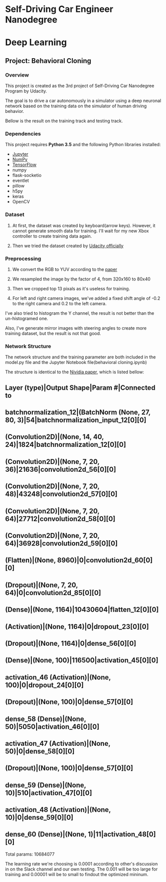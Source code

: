 # Self-Driving Car Engineer Nanodegree
# Deep Learning
## Project: Behavioral Cloning

### Overview

This project is created as the 3rd project of Self-Driving Car Nanodegree Program by Udacity. 

The goal is to drive a car autonomously in a simulator using a deep neuronal network based on the training data on the simulator of human driving behavior.

 
Bellow is the result on the training track and testing track.

### Dependencies

This project requires **Python 3.5** and the following Python libraries installed:

- [Jupyter](http://jupyter.org/)
- [NumPy](http://www.numpy.org/)
- [TensorFlow](http://tensorflow.org)
- numpy
- flask-socketio
- eventlet
- pillow
- h5py
- keras
- OpenCV

### Dataset

1. At first, the dataset was created by keyboard(arrow keys). However, it cannot generate smooth data for training. I'll wait for my new Xbox controller to create training data again.

2. Then we tried the dataset created by [Udacity officially](https://d17h27t6h515a5.cloudfront.net/topher/2016/December/584f6edd_data/data.zip)

### Preprocessing
1. We convert the RGB to YUV according to the [paper](http://images.nvidia.com/content/tegra/automotive/images/2016/solutions/pdf/end-to-end-dl-using-px.pdf)

2. We resampled the image by the factor of 4, from 320x160 to 80x40

3. Then we cropped top 13 pixals as it's useless for training.

4. For left and right camera images, we've added a fixed shift angle of -0.2 to the right camera and 0.2 to the left camera.

I've also tried to histogram the Y channel, the result is not better than the un-histogramed one.

Also, I've generate mirror images with steering angles to create more training dataset, but the result is not that good.

### Network Structure
The network structure and the training parameter are both included in the model.py file and the Jupyter Notebook file(behavioral cloning.ipynb)
 

The structure is identical to the [Nividia paper](http://images.nvidia.com/content/tegra/automotive/images/2016/solutions/pdf/end-to-end-dl-using-px.pdf), which is listed bellow:


Layer (type)|Output Shape|Param #|Connected to                     
-
batchnormalization_12|(BatchNorm (None, 27, 80, 3)|54|batchnormalization_input_12[0][0]
-
(Convolution2D)|(None, 14, 40, 24)|1824|batchnormalization_12[0][0]      
-
(Convolution2D)|(None, 7, 20, 36)|21636|convolution2d_56[0][0] 
-
(Convolution2D)|(None, 7, 20, 48)|43248|convolution2d_57[0][0] 
-
(Convolution2D)|(None, 7, 20, 64)|27712|convolution2d_58[0][0] 
-
(Convolution2D)|(None, 7, 20, 64)|36928|convolution2d_59[0][0] 
-
(Flatten)|(None, 8960)|0|convolution2d_60[0][0]
-
(Dropout)|(None, 7, 20, 64)|0|convolution2d_85[0][0]
-           
(Dense)|(None, 1164)|10430604|flatten_12[0][0]                 
-
(Activation)|(None, 1164)|0|dropout_23[0][0]                 
-
(Dropout)|(None, 1164)|0|dense_56[0][0]                   
-
(Dense)|(None, 100)|116500|activation_45[0][0]                               
-
activation_46 (Activation)|(None, 100)|0|dropout_24[0][0]                 
-
(Dropout)|(None, 100)|0|dense_57[0][0]  
-
dense_58 (Dense)|(None, 50)|5050|activation_46[0][0]              
-
activation_47 (Activation)|(None, 50)|0|dense_58[0][0]                   
-
(Dropout)|(None, 100)|0|dense_57[0][0]  
-
dense_59 (Dense)|(None, 10)|510|activation_47[0][0]              
-
activation_48 (Activation)|(None, 10)|0|dense_59[0][0]                   
-
dense_60 (Dense)|(None, 1)|11|activation_48[0][0]              
-

Total params: 10684077

The learning rate we're choosing is 0.0001 according to other's discussion in on the Slack channel and our own testing. The 0.001 will be too large for training and 0.00001 will be to small to findout the optimized mininum.




